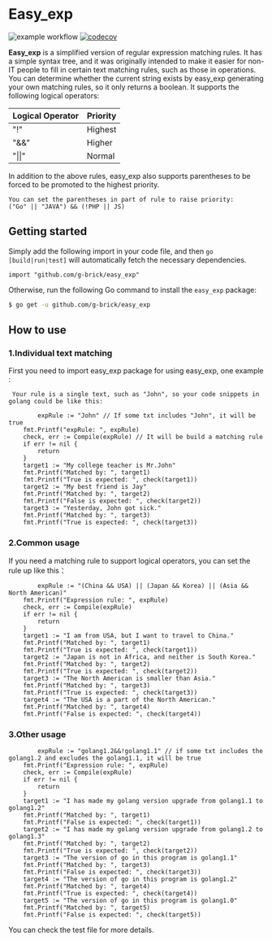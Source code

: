 # Easy_exp
![example workflow](https://github.com/g-brick/easy_exp/actions/workflows/CI.yml/badge.svg)
[![codecov](https://codecov.io/gh/g-brick/easy_exp/graph/badge.svg?token=EN0OVAR69A)](https://codecov.io/gh/g-brick/easy_exp)

**Easy_exp** is a simplified version of regular expression matching rules.
It has a simple syntax tree, and it was originally intended to make it easier for non-IT people
to fill in certain text matching rules, such as those in operations.
You can determine whether the current string exists by easy_exp generating your own matching rules, 
so it only returns a boolean.
It supports the following logical operators:

| Logical Operator | Priority  |
|------------------|-----------|
| "!"              | Highest   |
| "&&"             | Higher    |
| "\|\|"           | Normal    |


In addition to the above rules, easy_exp also supports parentheses to be forced to be promoted to the highest priority. 
```
You can set the parentheses in part of rule to raise priority:
("Go" || "JAVA") && (!PHP || JS)
```
## Getting started
Simply add the following import in your code file,
and then `go [build|run|test]` will automatically fetch the necessary dependencies.
```
import "github.com/g-brick/easy_exp"
```
Otherwise, run the following Go command to install the `easy_exp` package:

```sh
$ go get -u github.com/g-brick/easy_exp
```
## How to use
### 1.Individual text matching
First you need to import easy_exp package for using easy_exp, one example :
```
 Your rule is a single text, such as "John", so your code snippets in golang could be like this:
```

```
        expRule := "John" // If some txt includes "John", it will be true
	fmt.Printf("expRule: ", expRule)
	check, err := Compile(expRule) // It will be build a matching rule
	if err != nil {
		return
	}
	target1 := "My college teacher is Mr.John"
	fmt.Printf("Matched by: ", target1)
	fmt.Printf("True is expected: ", check(target1))
	target2 := "My best friend is Jay"
	fmt.Printf("Matched by: ", target2)
	fmt.Printf("False is expected: ", check(target2))
	target3 := "Yesterday, John got sick."
	fmt.Printf("Matched by: ", target3)
	fmt.Printf("True is expected: ", check(target3))
```
### 2.Common usage
If you need a matching rule to support logical operators, you can set the rule up like this：
```
        expRule := "(China && USA) || (Japan && Korea) || (Asia && North American)"
	fmt.Printf("Expression rule: ", expRule)
	check, err := Compile(expRule)
	if err != nil {
		return
	}
	target1 := "I am from USA, but I want to travel to China."
	fmt.Printf("Matched by: ", target1)
	fmt.Printf("True is expected: ", check(target1))
	target2 := "Japan is not in Africa, and neither is South Korea."
	fmt.Printf("Matched by: ", target2)
	fmt.Printf("True is expected: ", check(target2))
	target3 := "The North American is smaller than Asia."
	fmt.Printf("Matched by: ", target3)
	fmt.Printf("True is expected: ", check(target3))
	target4 := "The USA is a part of the North American."
	fmt.Printf("Matched by: ", target4)
	fmt.Printf("False is expected: ", check(target4))
```
### 3.Other usage
```
        expRule := "golang1.2&&!golang1.1" // if some txt includes the golang1.2 and excludes the golang1.1, it will be true
	fmt.Printf("Expression rule: ", expRule)
	check, err := Compile(expRule)
	if err != nil {
		return
	}
	target1 := "I has made my golang version upgrade from golang1.1 to golang1.2"
	fmt.Printf("Matched by: ", target1)
	fmt.Printf("False is expected: ", check(target1))
	target2 := "I has made my golang version upgrade from golang1.2 to golang1.3"
	fmt.Printf("Matched by: ", target2)
	fmt.Printf("True is expected: ", check(target2))
	target3 := "The version of go in this program is golang1.1"
	fmt.Printf("Matched by: ", target3)
	fmt.Printf("False is expected: ", check(target3))
	target4 := "The version of go in this program is golang1.2"
	fmt.Printf("Matched by: ", target4)
	fmt.Printf("True is expected: ", check(target4))
	target5 := "The version of go in this program is golang1.0"
	fmt.Printf("Matched by: ", target5)
	fmt.Printf("False is expected: ", check(target5))
```
You can check the test file for more details.